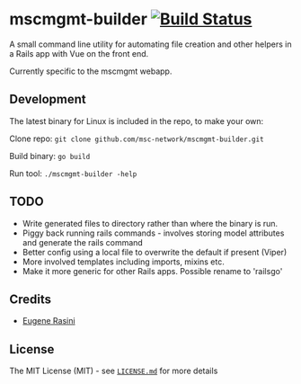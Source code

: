 # mscmgmt-builder [![Build Status](https://travis-ci.org/msc-network/mscmgmt-builder.svg?branch=master)](https://travis-ci.org/msc-network/mscmgmt-builder)

A small command line utility for automating file creation and other helpers in a Rails app with Vue on the front end.

Currently specific to the mscmgmt webapp.

## Development

The latest binary for Linux is included in the repo, to make your own:

Clone repo: ```git clone github.com/msc-network/mscmgmt-builder.git```

Build binary: ```go build```

Run tool: ```./mscmgmt-builder -help```

## TODO

* Write generated files to directory rather than where the binary is run.
* Piggy back running rails commands - involves storing model attributes and generate the rails command
* Better config using a local file to overwrite the default if present (Viper)
* More involved templates including imports, mixins etc.
* Make it more generic for other Rails apps. Possible rename to 'railsgo'

## Credits

 * [Eugene Rasini](https://github.com/cromonms)

## License

The MIT License (MIT) - see [`LICENSE.md`](LICENSE) for more details
